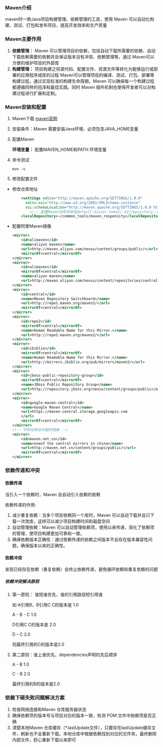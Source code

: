 ### Maven介绍
maven时一款Java项目构建管理、依赖管理的工具，使用 Maven 可以自动化构建、测试、打包和发布项目，提高开发效率和生产质量
### Maven主要作用
1. **依赖管理：**
   Maven 可以管理项目的依赖，包括自动下载所需要的依赖、自动下载依赖需要的依赖并且保证版本没有冲突、依赖管理等，通过 Maven可以方便的维护项目的外部库
2. **构建管理：**
    项目构建之将源代码、配置文件、资源文件等转化为能够运行或部署的应用程序或库的过程
    Maven可以管理项目的编译、测试、打包、部署等构建过程，通过实现标准的构建生命周期，Maven 可以确保每一个构建过程都遵循同样的冠泽和最佳实践。同时 Maven 插件机制也使得开发者可以对构建过程进行扩展和定制。

 ### Maven安装和配置
 1. Maven下载 
[maven官网](https://maven.apache.org/)
2. 安装条件：Maven 需要安装Java环境、必须包含JAVA_HOME变量
3. 配置Maven
   
   **环境变量：** 配置MAVEN_HOME和PATH 环境变量

4. 命令测试
   ```shell
   mvn -v
   ```
5. 修改配置文件
  - 修改仓库地址
    ```xml
        <settings xmlns="http://maven.apache.org/SETTINGS/1.0.0"
          xmlns:xsi="http://www.w3.org/2001/XMLSchema-instance"
          xsi:schemaLocation="http://maven.apache.org/SETTINGS/1.0.0 http://maven.apache.org/xsd/settings-1.0.0.xsd">
            <!-- 配置Maven仓库员地址Default:${user.home}/.m2/repository-->   
        <localRepository>~/common_tools/maven_responsity</localRepository>

    ```
  -  配置阿里Maven镜像
        ```xml
        <mirror>
            <id>alimaven</id>
            <name>aliyun maven</name>
            <url>http://maven.aliyun.com/nexus/content/groups/public/</url>
		    <mirrorOf>central</mirrorOf>        
		</mirror>
		<mirror>
            <id>alimaven</id>
            <mirrorOf>central</mirrorOf>
            <name>aliyun maven</name>
            <url>http://maven.aliyun.com/nexus/content/repositories/central/</url>
        </mirror>
        <mirror>
            <id>central</id>
            <name>Maven Repository Switchboard</name>
            <url>http://repo1.maven.org/maven2/</url>
            <mirrorOf>central</mirrorOf>
        </mirror>
        <mirror>
            <id>repo2</id>
            <mirrorOf>central</mirrorOf>
            <name>Human Readable Name for this Mirror.</name>
            <url>http://repo2.maven.org/maven2/</url>
        </mirror>
        <mirror>
            <id>ibiblio</id>
            <mirrorOf>central</mirrorOf>
            <name>Human Readable Name for this Mirror.</name>
            <url>http://mirrors.ibiblio.org/pub/mirrors/maven2/</url>
        </mirror>
        <mirror>
            <id>jboss-public-repository-group</id>
            <mirrorOf>central</mirrorOf>
            <name>JBoss Public Repository Group</name>
            <url>http://repository.jboss.org/nexus/content/groups/public</url>
        </mirror>
        <mirror>
            <id>google-maven-central</id>
            <name>Google Maven Central</name>
            <url>https://maven-central.storage.googleapis.com
            </url>
            <mirrorOf>central</mirrorOf>
        </mirror>
        <!-- 中央仓库在中国的镜像 -->
        <mirror>
            <id>maven.net.cn</id>
            <name>oneof the central mirrors in china</name>
            <url>http://maven.net.cn/content/groups/public/</url>
            <mirrorOf>central</mirrorOf>
		</mirror>
        ```
### 依赖传递和冲突
#### 依赖传递
   当引入一个依赖时，Maven 会自动引入依赖的依赖

   依赖传递的作用:

   1. 减少重复依赖：当多个项目依赖同一个库时，Maven 可以自动下载并且只下载一次改库，这样可以减少项目构建时间和磁盘空间
   2. 自动管理依赖：Maven 可以自动管理依赖项，使用以来传递，简化了依赖项的管理，使项目构建更加可靠和一致。
   3. 确保依赖版本正确性：通过依赖传递的依赖之间版本不会存在版本兼容性问题，确保版本以来的正确性。
#### 依赖冲突
 发现已经存在依赖（重复依赖）会终止依赖传递，避免循环依赖和重复依赖的问题
 ##### 依赖冲突解决原则
 1. 第一原则：
谁短谁优先，谁的引用路径短引用谁

    如 A引用B，B引用C C的版本是 1.0

    A - B - C  1.0

    D引用C C的版本是 2.0
    
    D - C      2.0

    则最终引用的C的版本是2.0
 2. 第二原则：谁上谁优先，dependencies声明的先后顺序
   
    A - B   1.0

    C - B   2.0

    最终引用的B的版本是2.0

### 依赖下砸失败问题解决方案
1. 检查网络连接和Maven 仓库服务器状态
2. 确保依赖项的版本号与项目对应的版本一致，检测 POM 文件中依赖项是否正确
3. 清楚本地Maven 仓库缓存（*.lastUpdate文件），只要存在lastUpdate缓存文件，刷新也不会重新下载。本地仓库中根据依赖找到对应的文件夹，最终删除内部文件，舒心重新下载以来即可